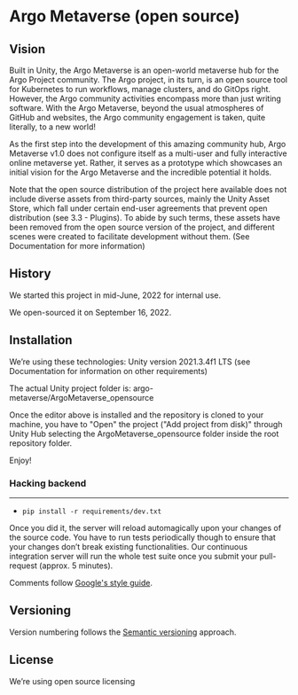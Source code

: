 # Argo Metaverse (open source)

## Vision

Built in Unity, the Argo Metaverse is an open-world metaverse hub for the Argo Project community.
The Argo project, in its turn, is an open source tool for Kubernetes to run workflows, manage clusters, and do GitOps right.
However, the Argo community activities encompass more than just writing software. 
With the Argo Metaverse, beyond the usual atmospheres of GitHub and websites, the Argo community engagement is taken, quite literally, to a new world!

As the first step into the development of this amazing community hub, Argo Metaverse v1.0 does not configure itself as a multi-user and fully interactive online metaverse yet.
Rather, it serves as a prototype which showcases an initial vision for the Argo Metaverse and the incredible potential it holds.

Note that the open source distribution of the project here available does not include diverse assets from third-party sources, mainly the Unity Asset Store, which fall under certain end-user agreements that prevent open distribution (see 3.3 - Plugins).
To abide by such terms, these assets have been removed from the open source version of the project, and different scenes were created to facilitate development without them. (See Documentation for more information)


## History

We started this project in mid-June, 2022 for internal use.

We open-sourced it on September 16, 2022.


## Installation

We’re using these technologies: Unity version 2021.3.4f1 LTS
(see Documentation for information on other requirements)

The actual Unity project folder is: argo-metaverse/ArgoMetaverse_opensource

Once the editor above is installed and the repository is cloned to your machine, you have to "Open" the project ("Add project from disk)" through Unity Hub selecting the ArgoMetaverse_opensource folder inside the root repository folder.

Enjoy!

### Hacking backend

*****

* `pip install -r requirements/dev.txt`

Once you did it, the server will reload automagically upon your changes of the source code. You have to run tests periodically though to ensure that your changes don’t break existing functionalities. Our continuous integration server will run the whole test suite once you submit your pull-request (approx. 5 minutes).

Comments follow [Google's style guide](http://google-styleguide.googlecode.com/svn/trunk/pyguide.html#Comments).

## Versioning

Version numbering follows the [Semantic versioning](http://semver.org/) approach.

## License

We’re using open source licensing 
